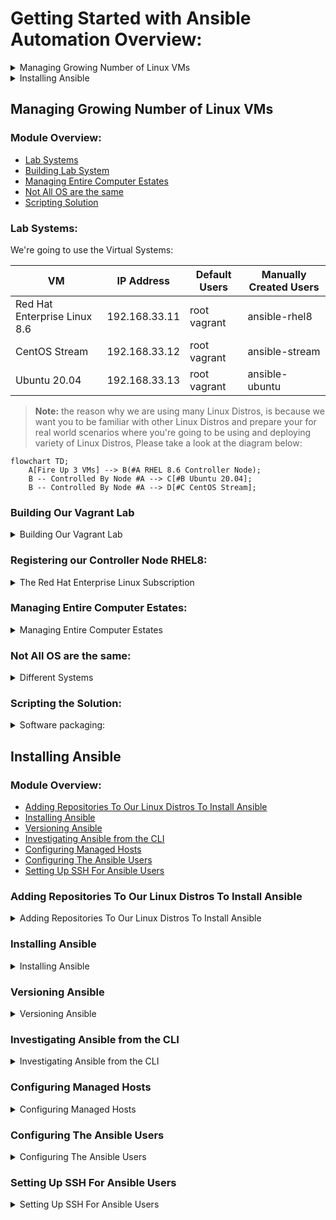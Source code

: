 # Getting Started with Ansible Automation Overview:

<details><summary> Managing Growing Number of Linux VMs</summary>

- [Managing Entire Computer Estates](https://github.com/Abdulhamid97Mousa/RHCE_EX294_Study_Group/wiki/Linux-Administration-with-Ansible:-Getting-Started-with-Ansible-Automation#managing-entire-computer-estates)
- [Building the Vagrant Labs](https://github.com/Abdulhamid97Mousa/RHCE_EX294_Study_Group/wiki/Linux-Administration-with-Ansible:-Getting-Started-with-Ansible-Automation#building-our-vagrant-lab)
- [The Red Hat Enterprise Linux Subscription](https://github.com/Abdulhamid97Mousa/RHCE_EX294_Study_Group/wiki/Linux-Administration-with-Ansible:-Getting-Started-with-Ansible-Automation#registering-our-controller-node-rhel8)
- [Not All OSs Are the Same](https://github.com/Abdulhamid97Mousa/RHCE_EX294_Study_Group/wiki/Linux-Administration-with-Ansible:-Getting-Started-with-Ansible-Automation#not-all-os-are-the-same)
- [Scripting Solution](https://github.com/Abdulhamid97Mousa/RHCE_EX294_Study_Group/wiki/Linux-Administration-with-Ansible:-Getting-Started-with-Ansible-Automation#scripting-the-solution)

</details>

<details><summary> Installing Ansible</summary>

-  [Adding Repositories To Our Linux Distros To Install Ansible](https://github.com/Abdulhamid97Mousa/RHCE_EX294_Study_Group/wiki/Linux-Administration-with-Ansible:-Getting-Started-with-Ansible-Automation#adding-repositories-to-our-linux-distros-to-install-ansible)
-  [Installing Ansible](https://github.com/Abdulhamid97Mousa/RHCE_EX294_Study_Group/wiki/Linux-Administration-with-Ansible:-Getting-Started-with-Ansible-Automation#installing-ansible-1)
-  [Versioning Ansible](https://github.com/Abdulhamid97Mousa/RHCE_EX294_Study_Group/wiki/Linux-Administration-with-Ansible:-Getting-Started-with-Ansible-Automation#versioning-ansible)
-  [investigating Ansible from CLI](https://github.com/Abdulhamid97Mousa/RHCE_EX294_Study_Group/wiki/Linux-Administration-with-Ansible:-Getting-Started-with-Ansible-Automation#investigating-ansible-from-the-cli)
-  [Configuring Managed Hosts](https://github.com/Abdulhamid97Mousa/RHCE_EX294_Study_Group/wiki/Linux-Administration-with-Ansible:-Getting-Started-with-Ansible-Automation#configuring-managed-hosts)
-  [Configuring The Ansible Users](https://github.com/Abdulhamid97Mousa/RHCE_EX294_Study_Group/wiki/Linux-Administration-with-Ansible:-Getting-Started-with-Ansible-Automation#configuring-the-ansible-users)
-  [Setting Up SSH For Ansible Users](https://github.com/Abdulhamid97Mousa/RHCE_EX294_Study_Group/wiki/Linux-Administration-with-Ansible:-Getting-Started-with-Ansible-Automation#setting-up-ssh-for-ansible-users)

</details>

## Managing Growing Number of Linux VMs

### Module Overview:
-  [Lab Systems](https://github.com/Abdulhamid97Mousa/RHCE_EX294_Study_Group/wiki/Linux-Administration-with-Ansible-Getting-Started-with-Ansible-Automation/_edit#lab-systems) 
-  [Building Lab System](https://github.com/Abdulhamid97Mousa/RHCE_EX294_Study_Group/wiki/Linux-Administration-with-Ansible:-Getting-Started-with-Ansible-Automation#building-our-vagrant-lab)
-  [Managing Entire Computer Estates](https://github.com/Abdulhamid97Mousa/RHCE_EX294_Study_Group/wiki/Linux-Administration-with-Ansible:-Getting-Started-with-Ansible-Automation#managing-entire-computer-estates)
-  [Not All OS are the same](https://github.com/Abdulhamid97Mousa/RHCE_EX294_Study_Group/wiki/Linux-Administration-with-Ansible:-Getting-Started-with-Ansible-Automation#not-all-os-are-the-same)
-  [Scripting Solution](https://github.com/Abdulhamid97Mousa/RHCE_EX294_Study_Group/wiki/Linux-Administration-with-Ansible:-Getting-Started-with-Ansible-Automation#scripting-the-solution)


### Lab Systems:
We're going to use the Virtual Systems:

| VM     | IP Address | Default Users | Manually Created Users |
| ---      | ---       | ---       | ---       |
| Red Hat Enterprise Linux 8.6 | 192.168.33.11 | root  vagrant | ansible-rhel8 |
| CentOS Stream    | 192.168.33.12 | root  vagrant | ansible-stream |
| Ubuntu 20.04    | 192.168.33.13 | root  vagrant  | ansible-ubuntu |




> **Note:** the reason why we are using many Linux Distros, is because we want you to be familiar with other Linux Distros and prepare your for real world scenarios where you're going to be using and deploying variety of Linux Distros, Please take a look at the diagram below:

```mermaid
flowchart TD;
    A[Fire Up 3 VMs] --> B(#A RHEL 8.6 Controller Node);
    B -- Controlled By Node #A --> C[#B Ubuntu 20.04];
    B -- Controlled By Node #A --> D[#C CentOS Stream];
```

### Building Our Vagrant Lab

<details><summary>Building Our Vagrant Lab</summary>

### Building Our Vagrant Lab:

#### Installing the necessary software
In order to be able to follow along you need to install the following software, remember software version is important. therefore, go to the following websites and install the specified software only and in the same order.
   
> The **VirtualBox and Extension Pack** need to be downloaded with the same version. for example, if you decided to install VirtualBox 6.1 and your Extension Pack has the 5.0 build/version you'll probably run through a compatibility issues, you must then download VirtualBox and the extension pack with the same version, the recommended version for both should be 6.1 version to avoid bugs or download failure.
   
1. Install the latest VirtualBox, Virtualization technology has many flavors, you can decide whether to use VMware Workstation, Oracle VirtualBox, and Virtmanager. and for this repository it's recommended that you use VirtualBox, Please install VirtualBox and VirtualBox Extension Pack.
   
   - How to install VirtualBox, please go to the following links to install VirtualBox and Extension Pack or you can follow the image links, starting by installing `VirtualBox graphical User Interface Version 6.1.36`, and if you're using windows make sure to choose Windows, or select MacOS if you're using MacOS, for windows users, please install [VirtualBox 6.1 (active maintenance)](https://download.virtualbox.org/virtualbox/6.1.40/VirtualBox-6.1.40-154048-Win.exe) or you can go to [https://www.virtualbox.org/wiki/Downloads](https://www.virtualbox.org/) and install newer versions at your peril.
   

   - How to install VirtualBox Extension Pack, go to this link for installation [Oracle_VM_VirtualBox_Extension_Pack-6.1.36.vbox-extpack](https://download.virtualbox.org/virtualbox/6.1.36/Oracle_VM_VirtualBox_Extension_Pack-6.1.36-152435.vbox-extpack)
   
> After you've installed VirtualBox and Extension Pack Successfully, you need to add the Extension Pack to VirtualBox, and how to do it ? well, you need to follow the next bullet point, open it and follow along.

<details><summary>How to add the extension pack to VirtualBox</summary>

<br></br>

![image](https://user-images.githubusercontent.com/80536675/200651756-036369ef-0a33-401d-9c12-f401b2470522.png)

![image](https://user-images.githubusercontent.com/80536675/200651793-a756c55f-66ea-428d-b705-0f85b0cfef02.png)

![image](https://user-images.githubusercontent.com/80536675/200651827-9c41590b-e72a-4781-a33b-afd1e42af6ea.png)

![image](https://user-images.githubusercontent.com/80536675/200651872-032531a9-4744-47df-b480-82ef233f8c30.png)

![image](https://user-images.githubusercontent.com/80536675/200652048-b9e47e2c-e6ac-4c60-a9d0-a4aba0a5875a.png)

</details>


2. Install Latest version of Vagrant, Vagrant enables users to create and configure lightweight, reproducible, and portable development environments.
   - To install vagrant please go to this website https://www.vagrantup.com/downloads.html, select Windows and 64-bit or 32-bit depends on your OS
   
<details><summary>How to Install Vagrant</summary>

<br></br>

![image](https://user-images.githubusercontent.com/80536675/200653238-a6f6f187-9017-4b2b-b4b5-8c97daea58a5.png)

</details>


#### Create The Required Directories In The Host OS
In order to create following directories correctly, make sure to follow the next steps.
1. Go to `C:/Users/user-name/vagrant` on your Host OS, you need to create a directory called `vagrant` and Under the vagrant Directory create another sub-directory called `ansible`, your directory tree should be: `C:/Users/user-name/vagrant/ansible/`
2. Inside your `C:/Users/user-name/vagrant/ansible/` directory you need to install or write your own `Vagrantfile`
   - To install the Vagrantfile go to this link: [Vagrantfile](https://github.com/Abdulhamid97Mousa/RHCE_EX294_ExamPrep/blob/main/Linux%20Administration%20with%20Ansible%20Getting%20Started%20with%20Ansible%20Automation/Demo_1/Vagrantfile)

3. if you are facing trouble with these two bullet points, I've got images that could help you in creating these directories in the correct places.

<details><summary>How does Vagrantfile look like</summary>

<br></br>

![image](https://user-images.githubusercontent.com/80536675/200665970-9024fc15-f871-4c14-a468-74484e829035.png)

</details>

<details><summary>How to Install Vagrantfile</summary>

<br></br>

![image](https://user-images.githubusercontent.com/80536675/200666495-6293ef9b-182e-4739-8b69-0b864620a229.png)
![image](https://user-images.githubusercontent.com/80536675/200666520-a2d0961e-a9d1-460f-8f76-1a68ccfa991b.png)

</details>


4. After installing `Vagrantfile` please place it under the ansible directory.

<details><summary>Where to place the Vagrantfile</summary>

<br></br>

![image](https://user-images.githubusercontent.com/80536675/200659505-1f4ca412-efdf-4fd5-912c-26898ccd8a41.png)

</details>


### Running Vagrant And Fire Up Our VMS:

In this section, we are going to use the `PowerShell` or optionally use `SecureCRT 8.7` to run our script, our script is going to create VMs for us,
the VMs are being mentioned earlier in the diagram, and At this moment we don't have any VMs currently running.

<details><summary>Refer to these image for assistance:</summary>

<br></br>

![image](https://user-images.githubusercontent.com/80536675/200663239-1725be30-25d2-42b9-8624-9be6c1d5d118.png)
![image](https://user-images.githubusercontent.com/80536675/200661448-401aa05d-49e8-48db-9a4a-e07f6b81e6e3.png)
![image](https://user-images.githubusercontent.com/80536675/200661637-b97ea383-3402-4de1-bc59-408ececd4c82.png)

</details>

> Here we can see that we're being placed at the directory `C:\Users\pc` if you run `PowerShell` as administrator, then you will be placed at this directory `C:\Windows\systems32`, being and administrator or not, it doesn't matter.

> Next, in order to run your script Vagrant file you need change your current directory `C:\Windows\systems32` to `C:\Users\user-name\vagrant\ansible\`, to do that you need to enter the following Command:
```
cd C:\Users\user-name\vagrant\ansible
```
<details><summary>Refer to this image:</summary>
 
<br></br>

![image](https://user-images.githubusercontent.com/80536675/200673183-437389d5-1b63-4b3a-9de2-c21d0815dbd5.png)


</details>

> To create and fire-up our VMs we just need enter the command:
```
vagrant up
```

<details><summary>Refer to this image:</summary> 

<br></br>

![image](https://user-images.githubusercontent.com/80536675/200664725-68905011-143e-4d05-ad13-00e948a1dc35.png)
![image](https://user-images.githubusercontent.com/80536675/200664930-b17a10c3-4765-4b2c-a9ad-81297140c56f.png)


</details>

### Verifying and Connectivity to Our VMs:

In this section I'm going to use another software instead of `PowerShell` called `SecureCRT`, Why would i do that?
well, working with PowerShell is good but some commands won't be accessible to you and the interface is rigid in my opinion. therefore, i recommend that you install SecureCRT 8.7, to install SecureCRT 8.7 go to this link: [VanDyke_SecureCRT_and_SecureFX_8.7.2_Build_2214.rar](https://getintopc.com/softwares/file-sharing/vandyke-securecrt-and-securefx-free-download/)

> Working with PowerShell or SecureCRT is almost the same.

<details><summary>After installing SecureCRT 8.7 version, open it and make sure you have an interface similar to mine</summary>

<br></br>
![image](https://user-images.githubusercontent.com/80536675/200668826-c367c8ea-3a0b-488b-a0f9-35143e8029e9.png)

</details>

- Next, you need to connect to your local shell.

<details><summary>Please refer to the following images for assistance</summary>

<br></br>
![image](https://user-images.githubusercontent.com/80536675/200668878-4c228deb-c689-4a56-a507-cddce932817e.png)
![image](https://user-images.githubusercontent.com/80536675/200669073-c7061f0c-69cf-4899-8cb4-ff8d97631c50.png)

</details>

- Go to `C:/Users/user-name/vagrant/ansible/` and enter the command: `vagrant ssh rhel8` to ssh to each of your VMs, remember VMs names are `rhel8`,`ubuntu` and `stream`, open another window and do the same for ubuntu and CentOS stream:

```
cd C:\Users\user-name\vagrant\ansible
vagrant ssh rhel8
```

<details><summary>Refer to the following images for assistance:</summary>

<br></br>
![image](https://user-images.githubusercontent.com/80536675/200670128-125e327b-83cc-4fc1-8e71-933031b65782.png)
![image](https://user-images.githubusercontent.com/80536675/200670681-a211ef91-1bd6-4b39-8bfd-ec0c9045808c.png)
![image](https://user-images.githubusercontent.com/80536675/200670882-0d42ffb5-af92-4441-9314-0930a8cb6701.png)

</details>

</details>



### Registering our Controller Node RHEL8:

<details><summary>The Red Hat Enterprise Linux Subscription </summary>

Once we're connected to our rhel8 VM, we need to Subscribe to Red hat developer portal, to get more information about [No-cost Red Hat Enterprise Linux Individual Developer Subscription:](https://developers.redhat.com/articles/faqs-no-cost-red-hat-enterprise-linux#)

> We must subscribe to Redhat developer program's to use Ansible, if we're not subscribed we won't be able to use ansible, we're still able to use ansible within other distributions such as, ubuntu and stream.

1. We need to check if our Rhel8 System is being subscribed to Redhat developer program's or not, you need to enter the command:
```
sudo subscription-manager status
```
<details><summary>Refer to these images</summary>

<br></br>
![image](https://user-images.githubusercontent.com/80536675/200679347-086de602-3315-4330-93ea-4b344ef55a65.png)

</details>

2. To subscribe to Red hat developer program's, we need to go to this website and sign up:[developers.redhat.com](https://developers.redhat.com/)

<details><summary>Refer to these images to sign up to developers.redhat.com</summary>

<br></br>
![image](https://user-images.githubusercontent.com/80536675/200680545-6e6483e4-e1ab-4589-ae1b-2ede1a37a6ac.png)

</details>

> **Note:** Simple content access simplifies administrator workflows so that you can add, remove, or renew system registrations in a streamlined “register and run” experience. Simply connect Red Hat Enterprise Linux systems and begin installing software. [Learn more about simple content access enablement](https://access.redhat.com/management#)

3. Next, we need to `Disable Simple content access for Red Hat`:[Overview page](https://access.redhat.com/management)

<details><summary>Refer to these images to Disable Simple content access for Red Hat</summary>

<br></br>
![image](https://user-images.githubusercontent.com/80536675/200681510-9465c72e-c7c6-437f-bf09-5fba783a4497.png)

</details>

> In short, If you don't Disable Simple content access for Red Hat, your Rhel8 overall status: is going to be Disabled, make sure Simple contect access is disabled on Redhat developer portal, please check the following images for further assistance.

<details><summary>Refer to these images to disable Simple content access for red hat</summary>

<br></br>
![image](https://user-images.githubusercontent.com/80536675/200686282-a5bc7173-d000-41f9-9d3e-528424e05574.png)
![image](https://user-images.githubusercontent.com/80536675/200683574-faedd341-a80c-45e5-824c-186b058c7d89.png)

</details>

</details>

### Managing Entire Computer Estates:

<details><summary>Managing Entire Computer Estates</summary>

you can manage systems in the following ways:

1. Server by Server
   - connecting to each and every single server
   - execute different command while using different linux distributions

2. Scripting Solution
   - As the number of servers grow, shell scripting helped automate the solution and added reliability.

</details>


### Not All OS are the same:

<details><summary>Different Systems</summary>

> **Note:** Whilst our discreet commands or scripts can manage our systems, We're still facing the complexity of managing many and different Linux distributions at once, since we use different commands while using different Linux distributions it's difficult to remember each command or how to create a shell script that can work on many distros, and ansible can solve this problem and it is the ultimate solution against varying Linux distributions, we are going to see the agnostic nature of Ansible, in this repository.

For example, let's say that we want to install a package, any package, the command on rhel8 is not going to be the same as in ubuntu 20.04.

</details>

### Scripting the Solution:

<details><summary>Software packaging:</summary>

  - while using ubuntu the command to install a package is: `apt-get` and 'apt' stands for advance packaging tool
  - while using Rhel8 the command to install a package is: `yum/dnf install` and 'yum' yellow updater manager
- To install vim for example, on Rhel8 `vim` is called `vim-enhanced` whereas on ubuntu it's just called `vim`
- For this problem we can create a shell script that can install vim on Rhel8 CentOS, and ubuntu, Please go to [install-vim.sh](https://github.com/Abdulhamid97Mousa/RHCE_EX294_ExamPrep/blob/main/Linux%20Administration%20with%20Ansible%20Getting%20Started%20with%20Ansible%20Automation/Demo_1/install-vim.sh), you have the choice to write the bash script or download it, after you install it make sure to go to rhel8 and enter the command; `vim install-vim.sh` and then enter the command: `bash install-vim.sh`, if you're looking for the script it self refer to the link above.

> The script provided above supposed to install vim on all VMs.

<details><summary>I've created a shell script that cad do that, please refer to the following images for assistance:</summary> 

<br></br>
![image](https://user-images.githubusercontent.com/80536675/200691847-f1bc7d19-9684-4a85-a512-170de70f8f6d.png)
![image](https://user-images.githubusercontent.com/80536675/200691780-a92551dc-81cf-4a82-a73f-a183d5237aae.png)
![image](https://user-images.githubusercontent.com/80536675/200691910-f1261df0-d32a-4f5f-9e47-729a5113e2ea.png)
![image](https://user-images.githubusercontent.com/80536675/200691678-acb00bf7-1c68-44ae-a0de-ce6da1d5654d.png)
![image](https://user-images.githubusercontent.com/80536675/200692759-289973bc-039c-4da2-b43a-cdec75e0a0f3.png)

</details>

</details>

</details>

## Installing Ansible

### Module Overview:
-  [Adding Repositories To Our Linux Distros To Install Ansible](https://github.com/Abdulhamid97Mousa/RHCE_EX294_Study_Group/wiki/Linux-Administration-with-Ansible:-Getting-Started-with-Ansible-Automation#adding-repositories-to-our-linux-distros-to-install-ansible) 
-  [Installing Ansible](https://github.com/Abdulhamid97Mousa/RHCE_EX294_Study_Group/wiki/Linux-Administration-with-Ansible:-Getting-Started-with-Ansible-Automation#installing-ansible-1)
-  [Versioning Ansible](https://github.com/Abdulhamid97Mousa/RHCE_EX294_Study_Group/wiki/Linux-Administration-with-Ansible:-Getting-Started-with-Ansible-Automation#versioning-ansible)
-  [Investigating Ansible from the CLI](https://github.com/Abdulhamid97Mousa/RHCE_EX294_Study_Group/wiki/Linux-Administration-with-Ansible:-Getting-Started-with-Ansible-Automation#investigating-ansible-from-the-cli)
-  [Configuring Managed Hosts](https://github.com/Abdulhamid97Mousa/RHCE_EX294_Study_Group/wiki/Linux-Administration-with-Ansible:-Getting-Started-with-Ansible-Automation#configuring-managed-hosts)
-  [Configuring The Ansible Users](https://github.com/Abdulhamid97Mousa/RHCE_EX294_Study_Group/wiki/Linux-Administration-with-Ansible:-Getting-Started-with-Ansible-Automation#configuring-the-ansible-users)
-  [Setting Up SSH For Ansible Users](https://github.com/Abdulhamid97Mousa/RHCE_EX294_Study_Group/wiki/Linux-Administration-with-Ansible:-Getting-Started-with-Ansible-Automation#setting-up-ssh-for-ansible-users)

### Adding Repositories To Our Linux Distros To Install Ansible

<details><summary>Adding Repositories To Our Linux Distros To Install Ansible</summary>

### UNDERSTANDING INSTALLATION METHODS

Ansible is open-source software, and as a result, Ansible can be installed on many platforms, each of which comes with its own installation method. In this repo we cover installation of Ansible on either Red Hat Enterprise Linux 8 or CentOS 8. On both platforms you can install Ansible from the distribution repositories or using Python pip. In the following sections you read how to do this.

> **Note:** Use the instructions that correspond to the operating system and installation method that you want to use.

### Installing Ansible on Rhel8
- Even though we only need to install ansible on the controller node `Single node`, we'll learn the installation on all the three systems.
  - Install Ansible on Rhel8 `Controller Node`
  - Install Ansible on CentOS
  - Install Ansible on Ubuntu 20.04: Using Ubuntu PPA

> **Note:** It doesn't matter which OS that you're using, you still have to configure local repository or install software from repo on the internet.

- Verify the installed versions of Ansible that we need. we need to enter the command:
```
sudo subscription-manager repo --list | grep ansible
```
<details><summary>Please refer to the following images for clarity</summary>

<br></br>
![image](https://user-images.githubusercontent.com/80536675/200698724-3b5a447e-2b71-4b91-8293-8fcad3a92fe7.png)

</details>

</details>


### Installing Ansible

<details><summary>Installing Ansible</summary>

### Installing Ansible on RHEL8 VM

> **Important Note:** When we setup our Rhel8 there were additional repos that came with it such as epel and epel-modular repos,
these repos are not part of the Red hat developer program's, these repos contain ansible but not the free version, and it might create problems down the line, so make sure to disable the following repos the command you need to enter is:

```
yum repolist                                                  <---- to check which repository are currently configured on your system
sudo yum install -y dnf-plugins-core                          <---- to install config-manager utility
sudo yum config-manager --disable epel epel-modular           <---- to disable epel and epel-modular repos
```

<details><summary>Please refer to the following images for clarity</summary>

<br></br>
![image](https://user-images.githubusercontent.com/80536675/200698534-0d99813a-8be2-4b1c-8105-573abf3aa665.png)
![image](https://user-images.githubusercontent.com/80536675/200698626-dde08903-daa9-4dc0-9e54-9fbb8ae4b6b9.png)
![image](https://user-images.githubusercontent.com/80536675/200698148-0021e953-6cb4-4d84-8bba-330f24cd838e.png)

</details>


> Now, We need to enable a specific version of Ansible on Rhel8 Node: `ansible-2.9-for-rhel-8-x86_64-rpm`

for that we need to enter the following command: 
```
sudo subscription-manager repos --enable ansible-2.9-for-rhel-8-x86_64-rpm
```

<details><summary>Please refer to the following images for clarity</summary>

<br></br>
![image](https://user-images.githubusercontent.com/80536675/200698219-9194aae2-f7ee-49bc-abc7-99b32e770911.png)

</details>

### Installing Ansible on CentOS
On CentOS there are repos installed that came along side our setup, but these repos doesn't encompass ansible or products that are suitable for enterprise Linux. therefore, we need to install ansible from a repo that we configure manually.

for that we need to enter the command:
```
sudo yum install -y epel-release                       <----- epel-release package has ansible inside it but not enabled
sudo yum install -y ansible
```
<details><summary>Please refer to the following images for clarity</summary>

<br></br>
![image](https://user-images.githubusercontent.com/80536675/200699615-53c89367-5e00-4212-a75a-25c29865f0c6.png)
![image](https://user-images.githubusercontent.com/80536675/200700506-8a9eb2fe-dff6-4700-933d-6e45fe8ad705.png)

</details>

### Installing Ansible on Ubuntu

Enabling Ansible on Ubuntu 20.04

for that we need to enter the command:
```
sudo apt-add-repository --yes --update ppa:ansible/ansible                       <----- add a repository
sudo apt install ansible                                                         <----- install Ansible
```
<details><summary>Please refer to the following images for clarity</summary>

<br></br>
![image](https://user-images.githubusercontent.com/80536675/200703262-903ffc42-d853-43a3-8512-b49c051b222e.png)
![image](https://user-images.githubusercontent.com/80536675/200703697-5ea90525-a87f-4694-ba12-77c8f81e5306.png)

</details>

### Using python-pip to Install Ansible

Ansible is completely written in the scripting language Python, and Python includes its own package manager:
python-pip. As a result, for software that is written in Python, you can use either the package manager of your
Linux repository or the python-pip software manager. Because Ansible is written in Python, this applies to Ansible as well.

The advantage of using python-pip is that it is an advanced method of managing software, often giving you
access to the most recent version of the software before it is available in the repositories of your distribution. The
disadvantage is that the software isn’t controlled from your distribution, which makes it harder to manage software updates from a generic interface.

> how to install Ansible from the python-pip installer.

1. From a root shell on your CentOS or RHEL 8 control node, type **yum install -y python3-pip** to install the Python 3 pip installer.

2. Type **alternatives --set python /usr/bin/python3** . This creates a symbolic link with the name python that allows you to start the python3 binary.

3. Exit the root shell, and open a shell as your Ansible user. From the ansible user shell, type **pip3 install ansible --user**.

4. Once the installation completes, type **ansible --
version** to verify that Ansible has been
installed.

</details>


### Versioning Ansible

<details><summary>Versioning Ansible</summary>

> If we took a look at the executable itself to see what type of command is ansible, we can see the following:

```
file $(which ansible)
```
<details><summary>Please open this collapse block to know What the above command returns</summary>

<br></br>

The **file** command help us determine the type of the file, it's a very useful command, and The **Which** command help us determine the full path to the command, or where the command was executed from.

![image](https://user-images.githubusercontent.com/80536675/200925486-56120189-bd95-4918-b77c-6e6dd3dc11f2.png)

> We can see the type of the file, and it's a Python Script, and it was executed from `/usr/bin/ansible`, we also know that the command **ls** is executed from `/usr/bin/ls`

> a little bit about the command ansible, from the man pages, ansible is  **An extra-stimple tool/framework/API for doing `remote things` this command allows you to define and run a single task `playbook` against a set of hosts**

> This is also the case when we execute the following command:

```
file $(which ansible-playbook)
```

![image](https://user-images.githubusercontent.com/80536675/200927073-c873e8f2-79e4-4214-9238-5a669d749158.png)


> It's understood that **ansible-playbook** command is actually a symbolic link to Ansible, and everything to do with ansible is based on python.

</details>

### Ansible Version

As of May 2021, the steps in this repository, will install **Ansible 2.9.xx**, and no matter which distribution was chosen as the controller node.

> To check which version of Ansible is installed, we can execute the following Command:

```
ansible --version
```

<details><summary>Please open this collapse block to know What the above command returns</summary>

> Excuting the **ansible --version** is very important command, because it tell us also about the underlying version of Python, working with later version of python means that we have more modules to work with and more security features will be available for free to all Ansible users. if you use ubuntu, you will have a later version of python, but if you decided to work with rhel8 you might have to deal with older versions of python.


![image](https://user-images.githubusercontent.com/80536675/200928376-ccbdda88-724a-4dbb-bdfd-e5b9451ec5ac.png)

> We also get to see the configuration files, but where can we find ansible modules ? Well, we can see where ansible is located, but additional python version that we're using behind out ansible program, if we look at:

```
ls /home/vagrant/.ansible/plugins/modules               <--- this returns nothing because the directory doesn't exist yet.
ls /usr/share/ansible/plugins/modules                   <--- the directory exist, because it was added during the installation, but it's empty for now
ls /usr/lib/python3.6/site-packages/ansible             <--- Here we can see python modules, few of them has the extension .py,
```

</details>

</details>

### Investigating Ansible from the CLI 

<details><summary>Investigating Ansible from the CLI </summary>

<br></br>

![image](https://user-images.githubusercontent.com/80536675/200936185-2426740e-8ee0-48d0-af00-46094f63d5fe.png)


> If we look underneath the main context, how these modules be accessed. When we look underneath the main modules directory, this would then be used predominantly by our remote executional or ad-hoc commands, we'll be able to see a grouping of python modules based on their purpose

```
ls /usr/lib/python3.6/site-packages/ansible/modules
```

![image](https://user-images.githubusercontent.com/80536675/200936343-f7050468-48bf-4073-a522-cde365dbb392.png)


> Again, we see a lot of directories, but these modules are then representing the purpose, like module for messaging, or module for networking and so on.

```
ls /usr/lib/python3.6/site-packages/ansible/modules/system/
```
![image](https://user-images.githubusercontent.com/80536675/200936509-dab80ece-a835-4399-a481-324364ffb6ba.png)

> Here, we can see a lot of modules related to managing your system, and we can see such as the time-zone and the ping so on. if we then go back to 
`/usr/lib/python3.6/site-packages/ansible/playbook/` directory, in here, we are looking to modules specific to playbooks, we can run some of the others, the other modules we've look at, but these are specific to what could be used within playbook, such as **loop_include.py**, or **play_context.py**, etc. Much of this will be clearer when we go through this repository. 

![image](https://user-images.githubusercontent.com/80536675/200938681-c67fa5ee-7694-4d19-8a44-e5c2b91c1a6e.png)

</details>

### Configuring Managed Hosts

<details><summary>Configuring Managed Hosts</summary>

Managed hosts in an Ansible environment don’t need a lot. Opposed to what is needed in some other configuration management solutions, no agents need to be installed on the managed hosts. You only have to **enable SSH access and ensure that Python is available on the managed hosts**.

If you want to manage non-Linux nodes, notice that additional steps might be required. To manage Windows with Ansible, for instance, you must enable a Windows-native remote access mechanism, like Windows Remote Management (WinRM) or the Windows SSH daemon, and if you want to manage network devices, you might have to use device-specific requirements. This is not relevant for RHCE EX294 though, where you only have to manage Linux machines with Ansible.

1. On your RHEL 8 managed nodes, open a root
shell.

2. Type `systemctl status sshd` to verify whether the SSH process is running and available to
receive incoming connections. SSH is automatically installed and started on a RHEL/CentOS 8 installation, so no further action should be required here.

<details><summary>For clarity Please open</summary>

![image](https://user-images.githubusercontent.com/80536675/201176396-982d1c20-6338-44eb-92a5-a708b9ffa05f.png)

</details>

3.Type `rpm -qa | grep python`. You should now see a list of packages. Often, you do not need to
manually install Python on RHEL or CentOS 8 because it’s a part of the default configuration in most installation types.

<details><summary>For clarity Please open</summary>

![image](https://user-images.githubusercontent.com/80536675/201176641-4d5f4115-3bcf-4386-afe1-9416db8cb91f.png)

</details>

4. Finally, type `firewall-cmd --list-all`. In the list of services, you should see that ssh is listed. This
means that the remote host is accessible through ssh as well.

<details><summary>For clarity Please open</summary>

![image](https://user-images.githubusercontent.com/80536675/201178011-8da9f33f-7471-43de-8d3a-8dfaeda29262.png)

![image](https://user-images.githubusercontent.com/80536675/201178292-df7574e5-3bec-47eb-a6ab-696f4bb4dc0a.png)

</details>

5. From the **Controller node Rhel8** to **Managed node CentOS-Stream**, you have to `ssh USER@IPADDRESS` to managed node to verify accessibility, by default from the initial setup that we've provided you, you've got **vagrant User** and you can't issue commands without elevated privileges, it's understood that you could use the **sudo** command while using vagrant user, but remember while managing an environment with ansible you **Must use a dedicated user account** , and by default **Key based Authentication** is enabled on all three VMs, If you type `ssh vagrant@192.168.33.12`. 

> **Note:** in the lab setup we mentioned the IP address for each node, **Rhel8:192.168.33.11, CentOS-Stream:192.168.33.12, and Ubuntu-20.04:192.168.33.13**,  This  command `ssh vagrant@192.168.33.12` opens an SSH session to vagrant user of CentOS Machine, which verifies that everything required is up and running.

> **Note:** you still might not be able to connect to vagrant user on CentOS because you don't have the public key to vagrant user of CentOS-Stream machine. So, what to do ? Well, you've got three options:
- Login as root and **Disable** Key based Authentication which's not **Recommended**.
- Go to your **Controller Node Rhel8** as vagrant user and copy the content of the public key across to your **Managed Node CentOS** vagrant user, make sure that content of your public key of Rhel8 vagrant user is being placed in the `/.ssh/authorized_keys` of CentOS vagrant user's file.
- What i recommend that you do is, you go ahead and create a user with the name **ansible-rhel8** on controller node and another user **ansible-stream** on the Managed node, and then generate ssh keys on controller node, and then copy public key across to your managed node. 


<details><summary>How to create Users (ansible-rhel8, ansible-stream, and ansible-ubuntu)?, to find out open me</summary>

![image](https://user-images.githubusercontent.com/80536675/201192030-eb6e19ae-0930-4ca7-95a3-b644aa01f420.png)

</details>

> **Important Note:** Please go to section Configuring The Ansible Users for more clarity.

</details>

### Configuring The Ansible Users

<details><summary>Configuring The Ansible Users</summary>

While managing an environment with Ansible, you need a dedicated user account. In this repo I use a user with
the name “ansible” in all examples, this means **ansible-rhel8 on rhel8 machine**, **ansible-stream on CentOS**, and **ansible-ubuntu on Ubuntu**. Obviously, in a production environment you can pick any username you would like. Because the examples in this repo all use the username “ansible,” I advise you to create a user with that name as well.

> **Note:**  The ansible user is used to run the ansible scripts on the managed hosts. To do so, you issue an `ssh` command under the hood, which allows Ansible to push a Python script that performs all configuration tasks on the managed machines. For this procedure to work easily, two steps are required for setting up the ansible user:

1. The user must be able to SSH into the managed machines.
2. The user must be enabled to run tasks as root on the managed machines.

</details>

### Setting Up SSH For Ansible Users

<details><summary>Setting Up SSH For Ansible Users</summary>

Setting up SSH to allow the ansible user to log in to a managed host is not difficult. Just ensure the user
account exists on all machines and use the ssh command. You should consider how to configure SSH access though.

If nothing is configured, the user needs to enter a password each time the remote connection is
established. Although secure, this is not convenient, especially not in an environment where Ansible is used to manage remote machines.

The most convenient way to connect to managed machines is by using SSH public/private keys, and that is
exactly what we’re going to do in our sample configuration. SSH public/private keys can be used as authentication credentials, and because a private key cannot be guessed, it is considered a more secure way to log in to managed hosts.

To work with public/private keys, a passphrase may be used to further secure private key access. Normally, the
private key should be accessible by the user who owns the key only, which is accomplished by putting the key in
a secured place in the user home directory. If, however, someone would be able to copy the user private key, the
user identity would be stolen and freely accessible. For that reason, it makes sense to secure the private key with a passphrase.

> **Note:** A passphrase is like a password; it needs to be entered each time the private key is used. Using passphrases
makes using public/private key pairs a lot more secure, but it makes working with Ansible a little less convenient
as well. For that reason, on the RHCE exam, you don’t have to secure SSH setup with passphrases, and you can work with password-less private keys.

#### Setting Up SSH Key-Based User Authentication

1. On Rhel8 VM, open a shell as the user ansible-rhel8.

2. Type `ssh-keygen` command. Press Enter to accept the default file name for storing the private key.

3. When prompted for a passphrase, press Enter. This configures a passphrase-less private key, meaning no passphrase. Press Enter again to confirm.

<details><summary>How to generate SSH public/private keys, to know how, please open me</summary>

![image](https://user-images.githubusercontent.com/80536675/201199140-4b170c1e-faef-42ce-9c93-c28d4cad60c5.png)

</details>

- After generating the public/private key-pair, type `ssh-copy-id ansible-stream@192.168.33.12` command and press enter. This prompts for the user ansible-stream password on server CentOS, **Now this might not work straight away**, so please follow the steps bellow:
  - You need to configure a password for ansible-stream user, and the same for all other users **ansible-rhel8 and ansible-ubuntu**.
  - You need to add ansible-stream user to sudoers group. to do that, you need to issue the command `usermod -a -G wheel ansible-stream`
  - You need to configure sshd.service to **disable key based authentication** and **enable Password Authentication** on CentOS VM, to allow for public key to be sent to ansible-stream user, to do that you need to issue the command `sudo vim /etc/ssh/sshd_config`, while editing the file, look for `PubkeyAuthentication no` make sure to set it to `no`
  - After the previous step, you will have to restart your sshd.service, to do that you need to issue the command `systemctl restart sshd.service` and this would allow for updating configurations. 
  - Next, you will have to issue the command `ssh-copy-id ansible-stream@192.168.33.12`, but this time you'll be prompted to enter a password for ansible-stream user, after successfully copying the public key from ansible-rhel8 user to the appropriate location on CentOS ansible-stream user. 
  - Please after copying the public key over to the designated user go ahead and **disable Password authentication** and **Re-enable key based authentication**  to do that, you need to issue the command `sudo vim /etc/ssh/sshd_config`, make sure to set **PasswordAuthentication no** and **PubKeyAuthentication yes**, and remember to restart sshd.service, to do that issue the command `sudo systemctl restart sshd.service`
  - Finally, check if the key based authentication is working properly**, Repeat this step for ansible-ubuntu user, using the command `ssh-copy-id ansible-ubuntu`.

<details><summary>How to copy SSH pub key to ansible-stream, to know please open me</summary>

![image](https://user-images.githubusercontent.com/80536675/201201497-97db6c1f-b7d9-403a-826d-dd81d818deb7.png)

![image](https://user-images.githubusercontent.com/80536675/201201978-2381d262-aec4-4e41-821a-e149acb424a7.png)

![image](https://user-images.githubusercontent.com/80536675/201202469-71fd705a-2915-4c40-b0a8-2e3e489727c4.png)

![image](https://user-images.githubusercontent.com/80536675/201202558-3a4b4f11-4983-4460-af2e-43821137c5d3.png)

![image](https://user-images.githubusercontent.com/80536675/201203644-e56b5b6e-5085-4e6b-906e-86d6cadab576.png)

![image](https://user-images.githubusercontent.com/80536675/201202978-162c3945-cfef-4548-a465-3c883e0d1c49.png)

![image](https://user-images.githubusercontent.com/80536675/201204693-6f1cb27d-4924-4b2b-ab9a-3f6e961df4ae.png)

![image](https://user-images.githubusercontent.com/80536675/201210704-a2639cc9-63d7-4843-9c70-1766c91c36e5.png)

![image](https://user-images.githubusercontent.com/80536675/201209689-f2610ff7-e4dc-4131-9f5e-c998d4283dd9.png)

![image](https://user-images.githubusercontent.com/80536675/201209875-c5a5432c-9d14-4457-8a7e-ad669017a023.png)

![image](https://user-images.githubusercontent.com/80536675/201209842-5dfff9c3-f035-45f8-bce5-33703382eeea.png)

</details>

4. Verify that the passphrase-less private key has been correctly configured by using ssh ansible-strean@192.168.33.12. You should get access to a prompt on ansible-stream without having to enter a password or anything.

</details>
